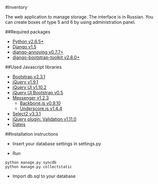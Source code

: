 #Inventory

The web application to manage storage. The interface is in Russian.
You can create boxes of type 5 and 6 by using administration panel.

##Required packages

* [Python v2.6.5+](http://www.python.org)
* [Django v1.5](http://djangoproject.com)
* [django-annoying v0.7.7+](https://github.com/skorokithakis/django-annoying)
* [django-bootstrap-toolkit v2.8.0+](https://github.com/dyve/django-bootstrap-toolkit)

##Used Javascript libraries
* [Bootstrap v2.3.1](http://twitter.github.com/bootstrap/)
* [jQuery v1.9.1](http://jquery.com/)
* [jQuery UI v1.10.2](http://jqueryui.com/)
* [jQuery UI Bootstrap v0.5](http://addyosmani.github.com/jquery-ui-bootstrap/)
* [Messenger v1.2.3](http://github.hubspot.com/messenger/)
    * [Backbone.js v0.9.10](http://backbonejs.org/)
    * [Underscore.js v1.4.4](http://underscorejs.org/)
* [Select2 v3.3.1](http://ivaynberg.github.com/select2/)
* [jQuery plugin: Validation v1.11.0](http://bassistance.de/jquery-plugins/jquery-plugin-validation/)
* [Datejs](http://www.datejs.com/)

##Installation instructions

* Insert your database settings in settings.py

* Run
```
python manage.py syncdb
python manage.py collectstatic
```

* Import db.sql to your database

